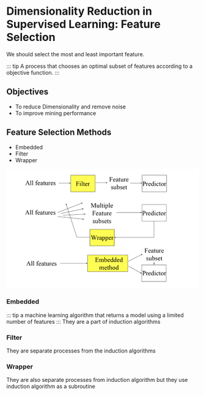 # Dimensionality Reduction in Supervised Learning: Feature Selection

We should select the most and least important feature.

::: tip
A process that chooses an optimal subset of features according to a objective function.
:::

## Objectives
- To reduce Dimensionality and remove noise
- To improve mining performance

## Feature Selection Methods
- Embedded
- Filter
- Wrapper

![featureselectionmethods](../images/supervisedfeatureselectionmethods.png)

### Embedded
::: tip
a machine learning algorithm that returns a model using a limited number of features
:::
They are a part of induction algorithms

### Filter

They are separate processes from the induction algorithms

### Wrapper

They are also separate processes from induction algorithm but they use induction algorithm as a subroutine
